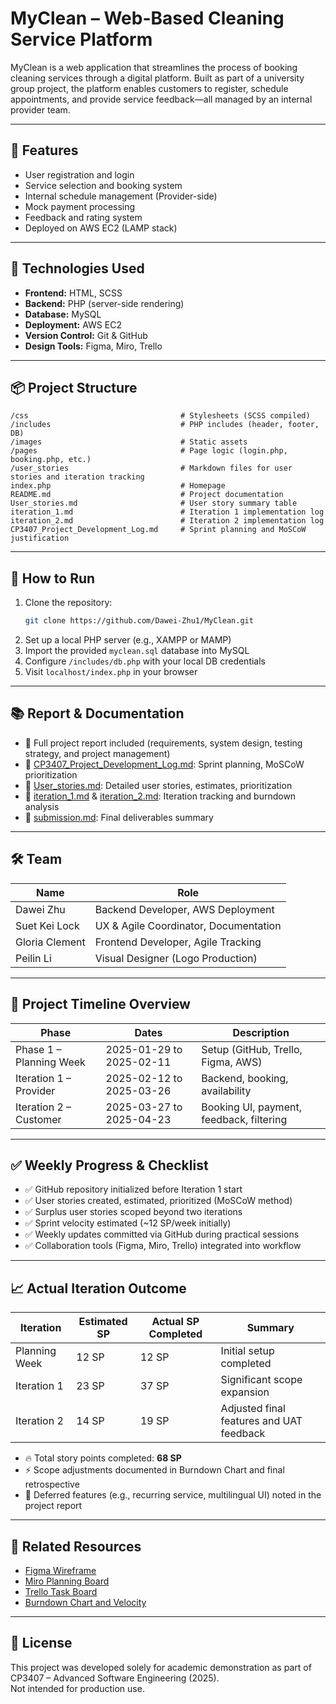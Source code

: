 # MyClean – Web-Based Cleaning Service Platform

MyClean is a web application that streamlines the process of booking cleaning services through a digital platform. Built as part of a university group project, the platform enables customers to register, schedule appointments, and provide service feedback—all managed by an internal provider team.

---

## 🚀 Features

- User registration and login
- Service selection and booking system
- Internal schedule management (Provider-side)
- Mock payment processing
- Feedback and rating system
- Deployed on AWS EC2 (LAMP stack)

---

## 🔧 Technologies Used

- **Frontend:** HTML, SCSS
- **Backend:** PHP (server-side rendering)
- **Database:** MySQL
- **Deployment:** AWS EC2
- **Version Control:** Git & GitHub
- **Design Tools:** Figma, Miro, Trello

---

## 📦 Project Structure

```
/css                                  # Stylesheets (SCSS compiled)
/includes                             # PHP includes (header, footer, DB)
/images                               # Static assets
/pages                                # Page logic (login.php, booking.php, etc.)
/user_stories                         # Markdown files for user stories and iteration tracking
index.php                             # Homepage
README.md                             # Project documentation
User_stories.md                       # User story summary table
iteration_1.md                        # Iteration 1 implementation log
iteration_2.md                        # Iteration 2 implementation log
CP3407_Project_Development_Log.md     # Sprint planning and MoSCoW justification
```

---

## 📂 How to Run

1. Clone the repository:
   ```bash
   git clone https://github.com/Dawei-Zhu1/MyClean.git
   ```
2. Set up a local PHP server (e.g., XAMPP or MAMP)
3. Import the provided `myclean.sql` database into MySQL
4. Configure `/includes/db.php` with your local DB credentials
5. Visit `localhost/index.php` in your browser

---

## 📚 Report & Documentation

- 📄 Full project report included (requirements, system design, testing strategy, and project management)
- 📜 [CP3407_Project_Development_Log.md](./CP3407_Project_Development_Log.md): Sprint planning, MoSCoW prioritization
- 📜 [User_stories.md](./User_stories.md): Detailed user stories, estimates, prioritization
- 📜 [iteration_1.md](./iteration_1.md) & [iteration_2.md](./iteration_2.md): Iteration tracking and burndown analysis
- 📜 [submission.md](./submission.md): Final deliverables summary

---

## 🛠️ Team

| Name           | Role                                      |
|----------------|-------------------------------------------|
| Dawei Zhu      | Backend Developer, AWS Deployment         |
| Suet Kei Lock  | UX & Agile Coordinator, Documentation     |
| Gloria Clement | Frontend Developer, Agile Tracking        |
| Peilin Li      | Visual Designer (Logo Production)         |

---

## 🧭 Project Timeline Overview

| Phase                  | Dates                  | Description                          |
|-------------------------|-------------------------|--------------------------------------|
| Phase 1 – Planning Week | 2025-01-29 to 2025-02-11 | Setup (GitHub, Trello, Figma, AWS)   |
| Iteration 1 – Provider  | 2025-02-12 to 2025-03-26 | Backend, booking, availability      |
| Iteration 2 – Customer  | 2025-03-27 to 2025-04-23 | Booking UI, payment, feedback, filtering |

---

## ✅ Weekly Progress & Checklist

- ✅ GitHub repository initialized before Iteration 1 start
- ✅ User stories created, estimated, prioritized (MoSCoW method)
- ✅ Surplus user stories scoped beyond two iterations
- ✅ Sprint velocity estimated (~12 SP/week initially)
- ✅ Weekly updates committed via GitHub during practical sessions
- ✅ Collaboration tools (Figma, Miro, Trello) integrated into workflow

---

## 📈 Actual Iteration Outcome

| Iteration    | Estimated SP | Actual SP Completed | Summary                                  |
|--------------|--------------|---------------------|------------------------------------------|
| Planning Week| 12 SP         | 12 SP                | Initial setup completed                 |
| Iteration 1  | 23 SP         | 37 SP                | Significant scope expansion             |
| Iteration 2  | 14 SP         | 19 SP                | Adjusted final features and UAT feedback |

- 🔥 Total story points completed: **68 SP**
- ⚡ Scope adjustments documented in Burndown Chart and final retrospective
- 📜 Deferred features (e.g., recurring service, multilingual UI) noted in the project report

---

## 🔗 Related Resources

- [Figma Wireframe](https://www.figma.com/design/5ZxV9DZFbz3Z77G00b7yOH/MyClean?node-id=0-1&t=fhjPkSAxXfT5HVk9-1)  
- [Miro Planning Board](https://miro.com/welcomeonboard/M2lkWCtjdU15aEZpekx1MHg5OWw0dzdHWlpxRzRCdEgyVkwyZjlpTzNndHlQWWF0Nkd0K2FlWjVLbStka3NLaTBuQWY5MFF2TjVScnVOTTRycU0yUkdWQ2lTV1JvQllMejRuZG5MOERmd05lRXh4TE5CMGE4SDVHb2FkRTE0TW5BS2NFMDFkcUNFSnM0d3FEN050ekl3PT0hdjE)  
- [Trello Task Board](https://trello.com/invite/b/6799cae7b3cb3508a6e927f8/ATTI8ef06c49e6674354a77a146ddd4f9292D0594FFB/cp3407-myclean)  
- [Burndown Chart and Velocity](https://docs.google.com/spreadsheets/d/1tNHfZ_2H7lYfy4oVLKCuQYKSz2iR4Z6a/edit?usp=sharing)

---

## 📄 License


This project was developed solely for academic demonstration as part of CP3407 – Advanced Software Engineering (2025).  
Not intended for production use.
